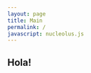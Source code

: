 ```yaml
---
layout: page
title: Main
permalink: /
javascript: nucleolus.js
---
```


## Hola!

<div id="root"></div>
